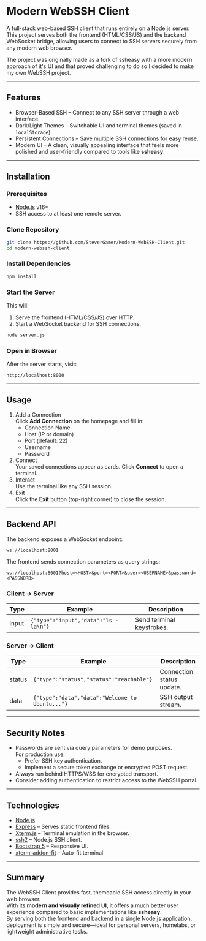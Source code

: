 # Modern WebSSH Client

A full-stack web-based SSH client that runs entirely on a Node.js server.  
This project serves both the frontend (HTML/CSS/JS) and the backend WebSocket bridge, allowing users to connect to SSH servers securely from any modern web browser.

The project was originally made as a fork of ssheasy with a more modern approach of it's UI and that proved challenging to do so I decided to make my own WebSSH project.

---

## Features
- Browser-Based SSH – Connect to any SSH server through a web interface.
- Dark/Light Themes – Switchable UI and terminal themes (saved in `localStorage`).
- Persistent Connections – Save multiple SSH connections for easy reuse.
- Modern UI – A clean, visually appealing interface that feels more polished and user-friendly compared to tools like **ssheasy**.

---

## Installation

### Prerequisites
- [Node.js](https://nodejs.org/) v16+
- SSH access to at least one remote server.

### Clone Repository
```bash
git clone https://github.com/SteverGamer/Modern-WebSSH-Client.git
cd modern-webssh-client
```

### Install Dependencies
```bash
npm install
```

### Start the Server
This will:
1. Serve the frontend (HTML/CSS/JS) over HTTP.
2. Start a WebSocket backend for SSH connections.

```bash
node server.js
```

### Open in Browser
After the server starts, visit:
```
http://localhost:8000
```

---

## Usage
1. Add a Connection  
   Click **Add Connection** on the homepage and fill in:
   - Connection Name
   - Host (IP or domain)
   - Port (default: 22)
   - Username
   - Password
2. Connect  
   Your saved connections appear as cards. Click **Connect** to open a terminal.
3. Interact  
   Use the terminal like any SSH session.
4. Exit  
   Click the **Exit** button (top-right corner) to close the session.

---

## Backend API

The backend exposes a WebSocket endpoint:

```
ws://localhost:8001
```

The frontend sends connection parameters as query strings:
```
ws://localhost:8001?host=<HOST>&port=<PORT>&user=<USERNAME>&password=<PASSWORD>
```

### Client → Server
| Type   | Example                                      | Description               |
|--------|----------------------------------------------|---------------------------|
| input  | `{"type":"input","data":"ls -la\n"}`         | Send terminal keystrokes. |

### Server → Client
| Type    | Example                                              | Description              |
|---------|------------------------------------------------------|--------------------------|
| status  | `{"type":"status","status":"reachable"}`             | Connection status update.|
| data    | `{"type":"data","data":"Welcome to Ubuntu..."} `     | SSH output stream.       |

---

## Security Notes
- Passwords are sent via query parameters for demo purposes.  
  For production use:
  - Prefer SSH key authentication.
  - Implement a secure token exchange or encrypted POST request.
- Always run behind HTTPS/WSS for encrypted transport.
- Consider adding authentication to restrict access to the WebSSH portal.

---

## Technologies
- [Node.js](https://nodejs.org/)
- [Express](https://expressjs.com/) – Serves static frontend files.
- [Xterm.js](https://xtermjs.org/) – Terminal emulation in the browser.
- [ssh2](https://www.npmjs.com/package/ssh2) – Node.js SSH client.
- [Bootstrap 5](https://getbootstrap.com/) – Responsive UI.
- [xterm-addon-fit](https://github.com/xtermjs/xterm.js/tree/master/addons/fit) – Auto-fit terminal.

---

## Summary
The WebSSH Client provides fast, themeable SSH access directly in your web browser.  
With its **modern and visually refined UI**, it offers a much better user experience compared to basic implementations like **ssheasy**.  
By serving both the frontend and backend in a single Node.js application, deployment is simple and secure—ideal for personal servers, homelabs, or lightweight administrative tasks.
